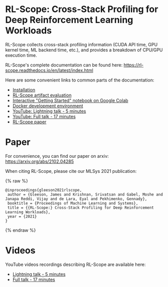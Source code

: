 # RL-Scope: Cross-Stack Profiling for Deep Reinforcement Learning Workloads

RL-Scope collects cross-stack profiling information (CUDA API time, GPU kernel time, ML backend time, etc.), and provides a breakdown of CPU/GPU execution time.

RL-Scope's complete documentation can be found here: <https://rl-scope.readthedocs.io/en/latest/index.html>

Here are some convenient links to common parts of the documentation:
- [Installation](https://rl-scope.readthedocs.io/en/latest/installation.html)
- [RL-Scope artifact evaluation](https://rl-scope.readthedocs.io/en/latest/artifacts.html)
- [Interactive "Getting Started" notebook on Google Colab](https://colab.research.google.com/github/UofT-Ecosystem/rlscope/blob/master/jupyter/01_rlscope_getting_started.ipynb)
- [Docker development environment](https://rl-scope.readthedocs.io/en/latest/host_config.html)
- [YouTube: Lightning talk - 5 minutes](https://www.youtube.com/watch?v=i0i6RU4JwIA)
- [YouTube: Full talk - 17 minutes](https://www.youtube.com/watch?v=ZxFiFuPdKoE)
- [RL-Scope paper](https://arxiv.org/abs/2102.04285)

# Paper

For convenience, you can find our paper on arxiv:
https://arxiv.org/abs/2102.04285

When citing RL-Scope, please cite our MLSys 2021 publication:

{% raw %}

    @inproceedings{gleeson2021rlscope,
     author = {Gleeson, James and Krishnan, Srivatsan and Gabel, Moshe and Janapa Reddi, Vijay and de Lara, Eyal and Pekhimenko, Gennady},
     booktitle = {Proceedings of Machine Learning and Systems},
     title = {{RL-Scope:} Cross-Stack Profiling for Deep Reinforcement Learning Workloads},
     year = {2021}
    }
    
{% endraw %}

# Videos

YouTube videos recordings describing RL-Scope are available here:
- [Lightning talk - 5 minutes](https://www.youtube.com/watch?v=i0i6RU4JwIA)
- [Full talk - 17 minutes](https://www.youtube.com/watch?v=ZxFiFuPdKoE)
